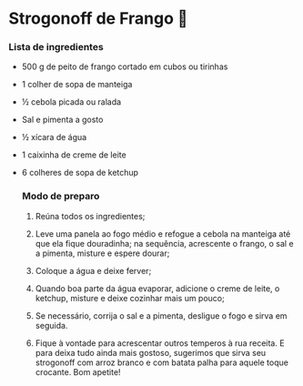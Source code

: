 #                Strogonoff de Frango :chicken:

### Lista de ingredientes

- 500 g de peito de frango cortado em cubos ou tirinhas

- 1 colher de sopa de manteiga

- ½ cebola picada ou ralada

- Sal e pimenta a gosto

- ½ xícara de água

- 1 caixinha de creme de leite

- 6 colheres de sopa de ketchup

  ### Modo de preparo

  1. Reúna todos os ingredientes;

  2. Leve uma panela ao fogo médio e refogue a cebola na manteiga até que ela fique douradinha; na sequência, acrescente o frango, o sal e a pimenta, misture e espere dourar;

  3. Coloque a água e deixe ferver;

  4. Quando boa parte da água evaporar, adicione o creme de leite, o ketchup, misture e deixe cozinhar mais um pouco;

  5. Se necessário, corrija o sal e a pimenta, desligue o fogo e sirva em seguida.

  6. Fique à vontade para acrescentar outros temperos à rua receita. E para deixa tudo ainda mais gostoso, sugerimos que sirva seu strogonoff com arroz branco e com batata palha para aquele toque crocante. Bom apetite!

     ​

     ​



